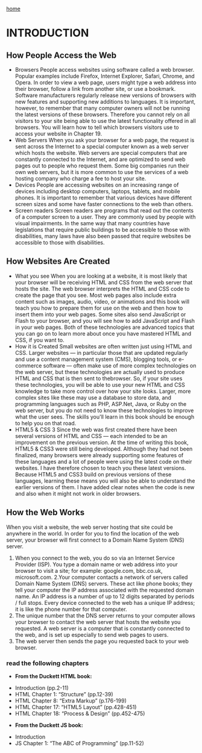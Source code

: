 [home](README.md)

# INTRODUCTION

## How People Access the Web

- Browsers
People access websites using software called a web browser.
Popular examples include Firefox, Internet Explorer, Safari, Chrome, and Opera.
In order to view a web page, users might type a web address
into their browser, follow a link from another site, or use a bookmark.
Software manufacturers regularly release new versions of browsers with new features and supporting new additions to languages. It is important,
however, to remember that many computer owners will not be running the latest versions of these browsers. Therefore
you cannot rely on all visitors to your site being able to use the latest functionality offered in all browsers.
You will learn how to tell which browsers visitors use to access your website in Chapter 19.
- Web Servers
When you ask your browser for a web page, the request is sent across the Internet to a special computer known as a web server which hosts the website. Web servers are special computers that are constantly connected to the Internet, and are optimized to send web pages out to people who request them.
Some big companies run their own web servers, but it is more common to use the services of a web hosting company who charge a fee to host your site.
- Devices
People are accessing websites on an increasing range of devices including desktop computers, laptops, tablets, and mobile phones. It is important to remember that various devices have different screen sizes and some have faster connections to the web than others.
- Screen readers
Screen readers are programs that read out the contents of a computer screen to a user. They are commonly used by people with visual impairments.
In the same way that many countries have legislations that require public buildings to be accessible to those with disabilities, many laws have also been passed that require websites be accessible to those with disabilities.

## How Websites Are Created

- What you see
When you are looking at a website, it is most likely that your browser will be receiving HTML and CSS from the web server that hosts the site. The web browser interprets the HTML and CSS code to create the page that you see. Most web pages also include extra content such as images, audio, video, or animations and this book will teach you how to prepare them for use on the web and then how to insert them into your web pages. Some sites also send JavaScript or Flash to your browser, and you will see how to add JavaScript and Flash in your web pages. Both of these technologies are advanced topics that you can go on to learn more about once you have mastered HTML and CSS, if you want to.
- How it is Created
Small websites are often written just using HTML and CSS. Larger websites — in particular those that are updated regularly and use a content management system (CMS), blogging tools, or e-commerce software — often make use of more complex technologies on the web server, but these technologies are actually used to produce HTML and CSS that is then sent to thebrowser. So, if your site uses these technologies, you will be able to use your new HTML and CSS knowledge to take more control over how your site looks. Larger, more complex sites like these may use a database to store data, and programming languages such as PHP, ASP.Net, Java, or Ruby on the web server, but you do not need to know these technologies to improve what the user sees. The skills you'll learn in this book should be enough to help you on that road.
- HTML5 & CSS 3
Since the web was first created there have been several versions of HTML and CSS — each intended to be an improvement on the previous version. At the time of writing this book, HTML5 & CSS3 were still being developed. Although they had not been finalized, many browsers were already supporting some features of these languages and a lot of people were using the latest code on their websites. I have therefore chosen to teach you these latest versions. Because HTML5 and CSS3 build on previous versions of these languages, learning these means you will also be able to understand the earlier versions of them. I have added clear notes when the code is new and also when it might not work in older browsers.

## How the Web Works

When you visit a website, the web server hosting that site could be anywhere in the world. In order for you to find the location of the web server, your browser will first connect to a Domain Name System (DNS) server.

1. When you connect to the web, you do so via an Internet Service Provider (ISP). You type a domain name or web address into your browser to visit a site; for example: google.com, bbc.co.uk, microsoft.com.
2.Your computer contacts a network of servers called Domain Name System (DNS) servers. These act like phone books; they tell your computer the IP address associated with the requested domain name. An IP address is a number of up to 12 digits separated by periods / full stops. Every device connected to the web has a unique IP address; it is like the phone number for that computer.
3. The unique number that the DNS server returns to your computer allows your browser to contact the web server that hosts the website you requested. A web server is a computer that is constantly connected to the web, and is set up especially to send web pages to users.
4. The web server then sends the page you requested back to your web browser.

### read the following chapters

- **From the Duckett HTML book:**

* Introduction (pp.2-11)
* HTML Chapter 1: “Structure” (pp.12-39)
* HTML Chapter 8: “Extra Markup” (p.176-199)
* HTML Chapter 17: “HTML5 Layout” (pp.428-451)
* HTML Chapter 18: “Process & Design” (pp.452-475)

- **From the Duckett JS book:**

* Introduction
* JS Chapter 1: “The ABC of Programming” (pp.11-52)

